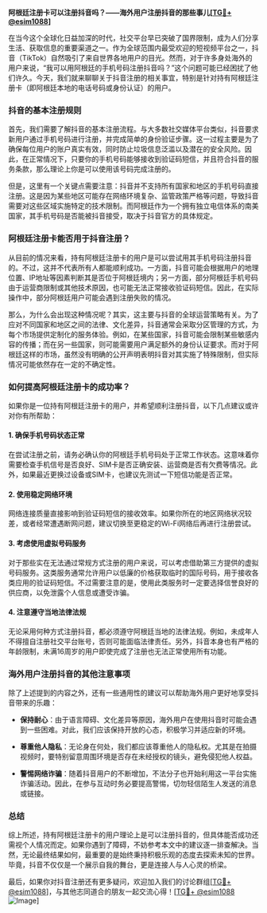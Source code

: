 **阿根廷注册卡可以注册抖音吗？——海外用户注册抖音的那些事儿[[TG💪+ @esim1088](https://t.me/s/esim1088)]**

在当今这个全球化日益加深的时代，社交平台早已突破了国界限制，成为人们分享生活、获取信息的重要渠道之一。作为全球范围内最受欢迎的短视频平台之一，抖音（TikTok）自然吸引了来自世界各地用户的目光。然而，对于许多身处海外的用户来说，“我可以用阿根廷的手机号码注册抖音吗？”这个问题可能已经困扰了他们许久。今天，我们就来聊聊关于抖音注册的相关事宜，特别是针对持有阿根廷注册卡（即阿根廷本地的电话号码或身份认证）的用户。

### 抖音的基本注册规则

首先，我们需要了解抖音的基本注册流程。与大多数社交媒体平台类似，抖音要求新用户通过手机号码进行注册，并完成简单的身份验证步骤。这一过程主要是为了确保每位用户的账户真实有效，同时防止垃圾信息泛滥以及潜在的安全风险。因此，在正常情况下，只要你的手机号码能够接收到验证码短信，并且符合抖音的服务条款，那么理论上你是可以使用该号码完成注册的。

但是，这里有一个关键点需要注意：抖音并不支持所有国家和地区的手机号码直接注册。这是因为某些地区可能存在网络环境复杂、监管政策严格等问题，导致抖音需要对这些区域实施特定的技术限制。而阿根廷作为一个拥有独立电信体系的南美国家，其手机号码是否能被抖音接受，取决于抖音官方的具体规定。

### 阿根廷注册卡能否用于抖音注册？

从目前的情况来看，持有阿根廷注册卡的用户是可以尝试用其手机号码注册抖音的。不过，这并不代表所有人都能顺利成功。一方面，抖音可能会根据用户的地理位置、IP地址等因素判断其是否位于阿根廷境内；另一方面，部分阿根廷手机号码由于运营商限制或其他技术原因，也可能无法正常接收验证码短信。因此，在实际操作中，部分阿根廷用户可能会遇到注册失败的情况。

那么，为什么会出现这种情况呢？其实，这主要与抖音的全球运营策略有关。为了应对不同国家和地区之间的法律、文化差异，抖音通常会采取分区管理的方式，为每个市场提供定制化的服务体验。例如，在某些国家，抖音可能会限制某些敏感内容的传播；而在另一些国家，则可能需要用户满足额外的身份认证要求。而对于阿根廷这样的市场，虽然没有明确的公开声明表明抖音对其实施了特殊限制，但实际情况可能依然存在一定的不确定性。

### 如何提高阿根廷注册卡的成功率？

如果你是一位持有阿根廷注册卡的用户，并希望顺利注册抖音，以下几点建议或许对你有所帮助：

#### 1. 确保手机号码状态正常
在尝试注册之前，请务必确认你的阿根廷手机号码处于正常工作状态。这意味着你需要检查手机信号是否良好、SIM卡是否正确安装、运营商是否有欠费等情况。此外，如果最近更换过设备或SIM卡，也建议先测试一下短信功能是否正常。

#### 2. 使用稳定网络环境
网络连接质量直接影响到验证码短信的接收效率。如果你所在的地区网络状况较差，或者经常遭遇断网问题，建议切换至更稳定的Wi-Fi网络后再进行注册尝试。

#### 3. 考虑使用虚拟号码服务
对于那些实在无法通过常规方式注册的用户来说，可以考虑借助第三方提供的虚拟号码服务。这类服务通常允许用户以低廉的价格获取临时的国际号码，用于接收各类应用的验证码短信。不过需要注意的是，使用此类服务时一定要选择信誉良好的供应商，以免泄露个人信息或遭受诈骗。

#### 4. 注意遵守当地法律法规
无论采用何种方式注册抖音，都必须遵守阿根廷当地的法律法规。例如，未成年人不得擅自注册社交平台账号，否则可能面临法律责任。另外，抖音本身也有严格的年龄限制，未满16周岁的用户即使完成了注册也无法正常使用所有功能。

### 海外用户注册抖音的其他注意事项

除了上述提到的内容之外，还有一些通用性的建议可以帮助海外用户更好地享受抖音带来的乐趣：

- **保持耐心**：由于语言障碍、文化差异等原因，海外用户在使用抖音时可能会遇到一些困难。对此，我们应该保持开放的心态，积极学习并适应新的环境。
  
- **尊重他人隐私**：无论身在何处，我们都应该尊重他人的隐私权。尤其是在拍摄视频时，要特别留意周围环境是否存在未经授权的镜头，避免侵犯他人权益。

- **警惕网络诈骗**：随着抖音用户的不断增加，不法分子也开始利用这一平台实施诈骗活动。因此，在参与互动时务必要提高警惕，切勿轻信陌生人发送的消息或链接。

### 总结

综上所述，持有阿根廷注册卡的用户理论上是可以注册抖音的，但具体能否成功还需视个人情况而定。如果你遇到了障碍，不妨参考本文中的建议逐一排查解决。当然，无论最终结果如何，最重要的是始终秉持积极乐观的态度去探索未知的世界。毕竟，抖音不仅仅是一个展示自我的舞台，更是连接人与人心灵的桥梁。

最后，如果你对抖音注册还有更多疑问，欢迎加入我们的讨论群组[[TG💪+ @esim1088](https://t.me/s/esim1088)]，与其他志同道合的朋友一起交流心得！[[TG💪+ @esim1088](https://t.me/s/esim1088) ![Image](https://i.postimg.cc/4NQfJmqS/Snipaste-2025-05-13-00-14-12.png)]